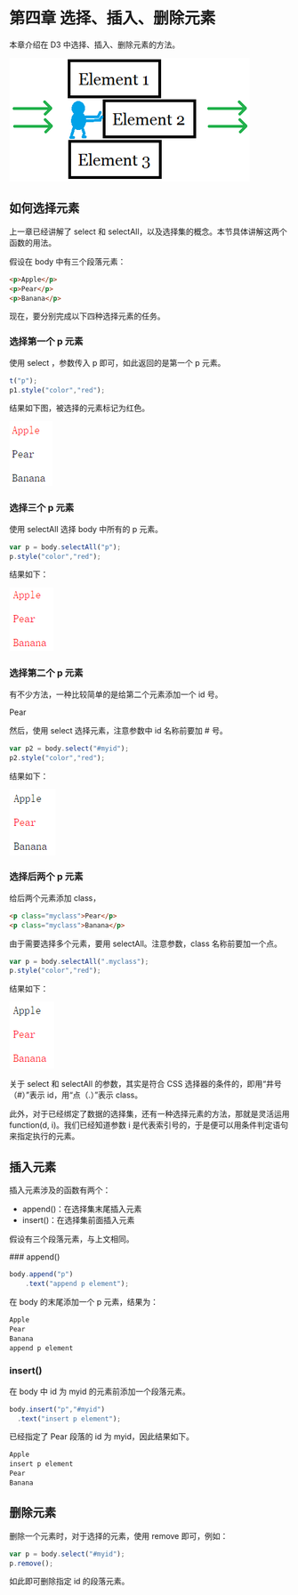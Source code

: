 # 第四章 选择、插入、删除元素

本章介绍在 D3 中选择、插入、删除元素的方法。

![插入删除元素](./images/select-1.png)

## 如何选择元素

上一章已经讲解了 select 和 selectAll，以及选择集的概念。本节具体讲解这两个函数的用法。

假设在 body 中有三个段落元素：

```html
<p>Apple</p>
<p>Pear</p>
<p>Banana</p>
```

现在，要分别完成以下四种选择元素的任务。

### 选择第一个 p 元素

使用 select ，参数传入 p 即可，如此返回的是第一个 p 元素。

```javascript
t("p");
p1.style("color","red");
```

结果如下图，被选择的元素标记为红色。

![选择第一个元素](./images/select-2.png)

### 选择三个 p 元素

使用 selectAll 选择 body 中所有的 p 元素。

```javascript
var p = body.selectAll("p");
p.style("color","red");
```

结果如下：

![选择三个元素](./images/select-3.png)

### 选择第二个 p 元素

有不少方法，一种比较简单的是给第二个元素添加一个 id 号。

<p id="myid">Pear</p>

然后，使用 select 选择元素，注意参数中 id 名称前要加 # 号。

```javascript
var p2 = body.select("#myid");
p2.style("color","red");
```

结果如下：

![选择第二个元素](./images/select-4.png)

### 选择后两个 p 元素

给后两个元素添加 class，

```html
<p class="myclass">Pear</p>
<p class="myclass">Banana</p>
```

由于需要选择多个元素，要用 selectAll。注意参数，class 名称前要加一个点。

```javascript
var p = body.selectAll(".myclass");
p.style("color","red");
```

结果如下：

![选择后两个元素](./images/select-5.png)

关于 select 和 selectAll 的参数，其实是符合 CSS 选择器的条件的，即用“井号（#）”表示 id，用“点（.）”表示 class。

此外，对于已经绑定了数据的选择集，还有一种选择元素的方法，那就是灵活运用 function(d, i)。我们已经知道参数 i 是代表索引号的，于是便可以用条件判定语句来指定执行的元素。

## 插入元素

插入元素涉及的函数有两个：

- append()：在选择集末尾插入元素
- insert()：在选择集前面插入元素

假设有三个段落元素，与上文相同。

### append()

```javascript
body.append("p")
    .text("append p element");
```

在 body 的末尾添加一个 p 元素，结果为：

```javascript
Apple
Pear
Banana
append p element
```

### insert()

在 body 中 id 为 myid 的元素前添加一个段落元素。

```javascript
body.insert("p","#myid")
  .text("insert p element");
```

已经指定了 Pear 段落的 id 为 myid，因此结果如下。

```javascript
Apple
insert p element
Pear
Banana
```

## 删除元素

删除一个元素时，对于选择的元素，使用 remove 即可，例如：

```javascript
var p = body.select("#myid");
p.remove();
```

如此即可删除指定 id 的段落元素。
